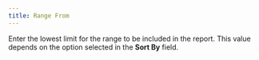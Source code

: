 ```yaml
---
title: Range From
---
```



Enter the lowest limit for the range to be included in the report. This value depends on the option selected in the **Sort By** field.
